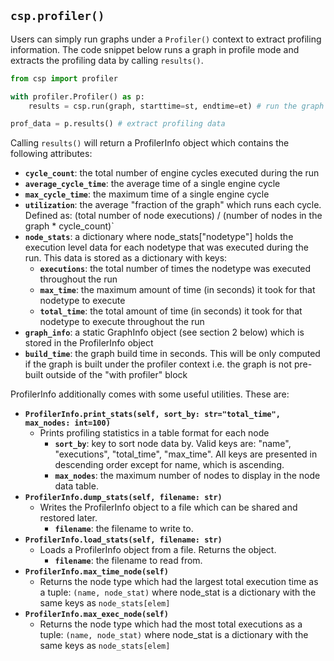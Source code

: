 ## `csp.profiler()`

Users can simply run graphs under a `Profiler()` context to extract profiling information.
The code snippet below runs a graph in profile mode and extracts the profiling data by calling `results()`.

```python
from csp import profiler

with profiler.Profiler() as p:
    results = csp.run(graph, starttime=st, endtime=et) # run the graph normally

prof_data = p.results() # extract profiling data
```

Calling `results()` will return a ProfilerInfo object which contains the following attributes:

-  **`cycle_count`**: the total number of engine cycles executed during the run
-  **`average_cycle_time`**: the average time of a single engine cycle 
-  **`max_cycle_time`**: the maximum time of a single engine cycle 
-  **`utilization`**: the average "fraction of the graph" which runs each cycle. Defined as: (total number of node executions) / (number of nodes in the graph * cycle_count)`
-  **`node_stats`**: a dictionary where node_stats\["nodetype"\] holds the execution level data for each nodetype that was executed during the run. This data is stored as a dictionary with keys:
    - **`executions`**: the total number of times the nodetype was executed throughout the run
    - **`max_time`**: the maximum amount of time (in seconds) it took for that nodetype to execute
    - **`total_time`**: the total amount of time (in seconds) it took for that nodetype to execute throughout the run
- **`graph_info`**: a static GraphInfo object (see section 2 below) which is stored in the ProfilerInfo object
- **`build_time`**: the graph build time in seconds. This will be only computed if the graph is built under the profiler context i.e. the graph is not pre-built outside of the "with profiler" block

ProfilerInfo additionally comes with some useful utilities. These are:

- **`ProfilerInfo.print_stats(self, sort_by: str="total_time", max_nodes: int=100)`**
    - Prints profiling statistics in a table format for each node
        - **`sort_by`**: key to sort node data by. Valid keys are: "name", "executions", "total_time", "max_time". All keys are presented in descending order except for name, which is ascending.
        - **`max_nodes`**: the maximum number of nodes to display in the node data table. 
- **`ProfilerInfo.dump_stats(self, filename: str)`**
    - Writes the ProfilerInfo object to a file which can be shared and restored later.
        - **`filename`**: the filename to write to.
- **`ProfilerInfo.load_stats(self, filename: str)`**
    - Loads a ProfilerInfo object from a file. Returns the object.
        - **`filename`**: the filename to read from.
- **`ProfilerInfo.max_time_node(self)`**
    - Returns the node type which had the largest total execution time as a tuple: `(name, node_stat)` where node_stat is a dictionary with the same keys as `node_stats[elem]`
- **`ProfilerInfo.max_exec_node(self)`**
    - Returns the node type which had the most total executions as a tuple: `(name, node_stat)` where node_stat is a dictionary with the same keys as `node_stats[elem]`
